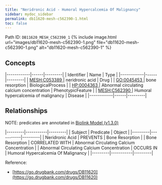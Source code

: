 ```yaml
---
title: "Neridronic Acid - Humoral Hypercalcemia Of Malignancy"
sidebar: mydoc_sidebar
permalink: db11620-mesh-c562390-1.html
toc: false 
---
```



Path ID: `DB11620_MESH_C562390_1`
{% include image.html url="images/db11620-mesh-c562390-1.png" file="db11620-mesh-c562390-1.png" alt="db11620-mesh-c562390-1" %}

## Concepts

|------------|------|---------|
| Identifier | Name | Type    |
|------------|------|---------|
| <a href="https://identifiers.org/MESH:C053389">MESH:C053389 </a> | neridronic acid | Drug |
| <a href="https://identifiers.org/GO:0045453">GO:0045453 </a> | bone resorption | BiologicalProcess |
| <a href="https://identifiers.org/HP:0004363">HP:0004363 </a> | Abnormal circulating calcium concentration | PhenotypicFeature |
| <a href="https://identifiers.org/MESH:C562390">MESH:C562390 </a> | Humoral hypercalcemia of malignancy | Disease |
|------------|------|---------|

## Relationships


NOTE: predicates are annotated in <a href="https://github.com/biolink/biolink-model/releases/tag/v1.3.0">Biolink Model (v1.3.0)</a>

|---------|-----------|---------|
| Subject | Predicate | Object  |
|---------|-----------|---------|
| Neridronic Acid | PREVENTS | Bone Resorption |
| Bone Resorption | CORRELATED WITH | Abnormal Circulating Calcium Concentration |
| Abnormal Circulating Calcium Concentration | OCCURS IN | Humoral Hypercalcemia Of Malignancy |
|---------|-----------|---------|

Reference: 
  - [https://go.drugbank.com/drugs/DB11620](https://go.drugbank.com/drugs/DB11620)
